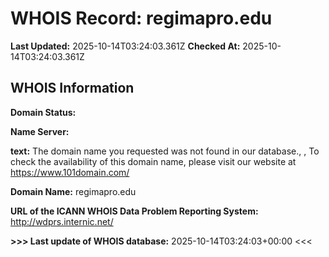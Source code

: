 # WHOIS Record: regimapro.edu

**Last Updated:** 2025-10-14T03:24:03.361Z
**Checked At:** 2025-10-14T03:24:03.361Z

## WHOIS Information

**Domain Status:** 

**Name Server:** 

**text:** The domain name you requested was not found in our database., , To check the availability of this domain name, please visit our website at https://www.101domain.com/

**Domain Name:** regimapro.edu

**URL of the ICANN WHOIS Data Problem Reporting System:** http://wdprs.internic.net/

**>>> Last update of WHOIS database:** 2025-10-14T03:24:03+00:00 <<<

